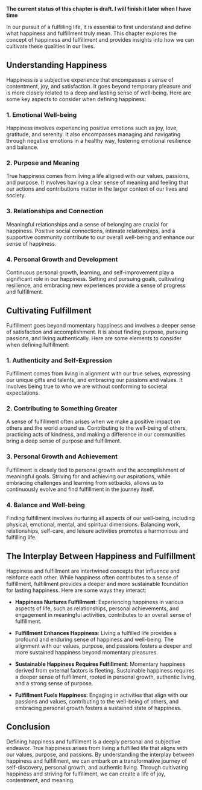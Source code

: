 **The current status of this chapter is draft. I will finish it later when I have time**

In our pursuit of a fulfilling life, it is essential to first understand and define what happiness and fulfillment truly mean. This chapter explores the concept of happiness and fulfillment and provides insights into how we can cultivate these qualities in our lives.

Understanding Happiness
-----------------------

Happiness is a subjective experience that encompasses a sense of contentment, joy, and satisfaction. It goes beyond temporary pleasure and is more closely related to a deep and lasting sense of well-being. Here are some key aspects to consider when defining happiness:

### 1. Emotional Well-being

Happiness involves experiencing positive emotions such as joy, love, gratitude, and serenity. It also encompasses managing and navigating through negative emotions in a healthy way, fostering emotional resilience and balance.

### 2. Purpose and Meaning

True happiness comes from living a life aligned with our values, passions, and purpose. It involves having a clear sense of meaning and feeling that our actions and contributions matter in the larger context of our lives and society.

### 3. Relationships and Connection

Meaningful relationships and a sense of belonging are crucial for happiness. Positive social connections, intimate relationships, and a supportive community contribute to our overall well-being and enhance our sense of happiness.

### 4. Personal Growth and Development

Continuous personal growth, learning, and self-improvement play a significant role in our happiness. Setting and pursuing goals, cultivating resilience, and embracing new experiences provide a sense of progress and fulfillment.

Cultivating Fulfillment
-----------------------

Fulfillment goes beyond momentary happiness and involves a deeper sense of satisfaction and accomplishment. It is about finding purpose, pursuing passions, and living authentically. Here are some elements to consider when defining fulfillment:

### 1. Authenticity and Self-Expression

Fulfillment comes from living in alignment with our true selves, expressing our unique gifts and talents, and embracing our passions and values. It involves being true to who we are without conforming to societal expectations.

### 2. Contributing to Something Greater

A sense of fulfillment often arises when we make a positive impact on others and the world around us. Contributing to the well-being of others, practicing acts of kindness, and making a difference in our communities bring a deep sense of purpose and fulfillment.

### 3. Personal Growth and Achievement

Fulfillment is closely tied to personal growth and the accomplishment of meaningful goals. Striving for and achieving our aspirations, while embracing challenges and learning from setbacks, allows us to continuously evolve and find fulfillment in the journey itself.

### 4. Balance and Well-being

Finding fulfillment involves nurturing all aspects of our well-being, including physical, emotional, mental, and spiritual dimensions. Balancing work, relationships, self-care, and leisure activities promotes a harmonious and fulfilling life.

The Interplay Between Happiness and Fulfillment
-----------------------------------------------

Happiness and fulfillment are intertwined concepts that influence and reinforce each other. While happiness often contributes to a sense of fulfillment, fulfillment provides a deeper and more sustainable foundation for lasting happiness. Here are some ways they interact:

* **Happiness Nurtures Fulfillment**: Experiencing happiness in various aspects of life, such as relationships, personal achievements, and engagement in meaningful activities, contributes to an overall sense of fulfillment.

* **Fulfillment Enhances Happiness**: Living a fulfilled life provides a profound and enduring sense of happiness and well-being. The alignment with our values, purpose, and passions fosters a deeper and more sustained happiness beyond momentary pleasures.

* **Sustainable Happiness Requires Fulfillment**: Momentary happiness derived from external factors is fleeting. Sustainable happiness requires a deeper sense of fulfillment, rooted in personal growth, authentic living, and a strong sense of purpose.

* **Fulfillment Fuels Happiness**: Engaging in activities that align with our passions and values, contributing to the well-being of others, and embracing personal growth fosters a sustained state of happiness.

Conclusion
----------

Defining happiness and fulfillment is a deeply personal and subjective endeavor. True happiness arises from living a fulfilled life that aligns with our values, purpose, and passions. By understanding the interplay between happiness and fulfillment, we can embark on a transformative journey of self-discovery, personal growth, and authentic living. Through cultivating happiness and striving for fulfillment, we can create a life of joy, contentment, and meaning.
